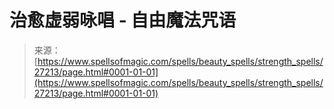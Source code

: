 <!--yml

category: 未分类

date: 2024-06-12 19:16:01

-->

# 治愈虚弱咏唱 - 自由魔法咒语

> 来源：[https://www.spellsofmagic.com/spells/beauty_spells/strength_spells/27213/page.html#0001-01-01](https://www.spellsofmagic.com/spells/beauty_spells/strength_spells/27213/page.html#0001-01-01)
